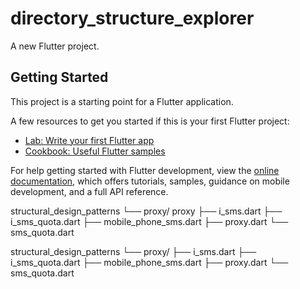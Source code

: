 # directory_structure_explorer

A new Flutter project.

## Getting Started

This project is a starting point for a Flutter application.

A few resources to get you started if this is your first Flutter project:

- [Lab: Write your first Flutter app](https://docs.flutter.dev/get-started/codelab)
- [Cookbook: Useful Flutter samples](https://docs.flutter.dev/cookbook)

For help getting started with Flutter development, view the
[online documentation](https://docs.flutter.dev/), which offers tutorials,
samples, guidance on mobile development, and a full API reference.


structural_design_patterns
└── proxy/
    proxy
    ├── i_sms.dart
    ├── i_sms_quota.dart
    ├── mobile_phone_sms.dart
    ├── proxy.dart
    └── sms_quota.dart

structural_design_patterns
└── proxy/
    ├── i_sms.dart
    ├── i_sms_quota.dart
    ├── mobile_phone_sms.dart
    ├── proxy.dart
    └── sms_quota.dart
